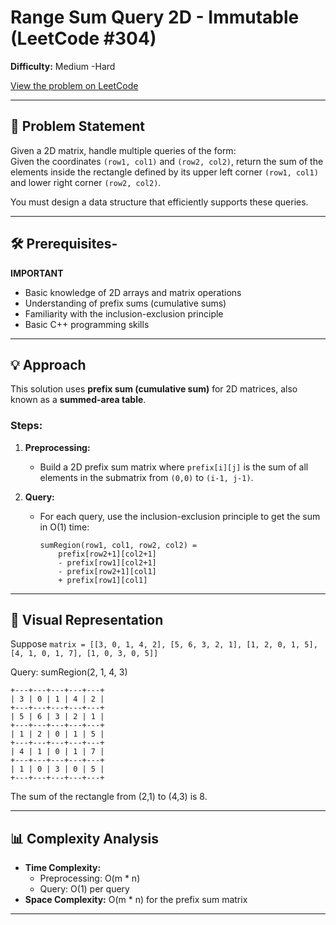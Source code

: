 # Range Sum Query 2D - Immutable (LeetCode #304)

**Difficulty:** Medium -Hard

[View the problem on LeetCode](https://leetcode.com/problems/range-sum-query-2d-immutable/)

---

## 📝 Problem Statement

Given a 2D matrix, handle multiple queries of the form:  
Given the coordinates `(row1, col1)` and `(row2, col2)`, return the sum of the elements inside the rectangle defined by its upper left corner `(row1, col1)` and lower right corner `(row2, col2)`.

You must design a data structure that efficiently supports these queries.

---

## 🛠️ Prerequisites- 

**IMPORTANT**

- Basic knowledge of 2D arrays and matrix operations
- Understanding of prefix sums (cumulative sums)
- Familiarity with the inclusion-exclusion principle
- Basic C++ programming skills

---

## 💡 Approach

This solution uses **prefix sum (cumulative sum)** for 2D matrices, also known as a **summed-area table**.

### Steps:

1. **Preprocessing:**  
   - Build a 2D prefix sum matrix where `prefix[i][j]` is the sum of all elements in the submatrix from `(0,0)` to `(i-1, j-1)`.

2. **Query:**  
   - For each query, use the inclusion-exclusion principle to get the sum in O(1) time:
     ```
     sumRegion(row1, col1, row2, col2) = 
         prefix[row2+1][col2+1] 
         - prefix[row1][col2+1] 
         - prefix[row2+1][col1] 
         + prefix[row1][col1]
     ```

---

## 🔎 Visual Representation

Suppose `matrix = [[3, 0, 1, 4, 2], [5, 6, 3, 2, 1], [1, 2, 0, 1, 5], [4, 1, 0, 1, 7], [1, 0, 3, 0, 5]]`

Query: sumRegion(2, 1, 4, 3)

```
+---+---+---+---+---+
| 3 | 0 | 1 | 4 | 2 |
+---+---+---+---+---+
| 5 | 6 | 3 | 2 | 1 |
+---+---+---+---+---+
| 1 | 2 | 0 | 1 | 5 |
+---+---+---+---+---+
| 4 | 1 | 0 | 1 | 7 |
+---+---+---+---+---+
| 1 | 0 | 3 | 0 | 5 |
+---+---+---+---+---+
```
The sum of the rectangle from (2,1) to (4,3) is 8.

---

## 📊 Complexity Analysis

- **Time Complexity:**  
  - Preprocessing: O(m * n)
  - Query: O(1) per query
- **Space Complexity:** O(m * n) for the prefix sum matrix

---
